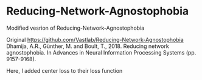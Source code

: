 # Reducing-Network-Agnostophobia
Modified vesrion of Reducing-Network-Agnostophobia


Original
https://github.com/Vastlab/Reducing-Network-Agnostophobia
Dhamija, A.R., Günther, M. and Boult, T., 2018. Reducing network agnostophobia. In Advances in Neural Information Processing Systems (pp. 9157-9168).

Here, I added center loss to their loss function
